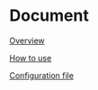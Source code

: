 # Document

[Overview](https://github.com/fox0430/moe/blob/develop/documents/overview.md)

[How to use](https://github.com/fox0430/moe/blob/develop/documents/howtouse.md)

[Configuration file](https://github.com/fox0430/moe/blob/develop/documents/configfile.md)
